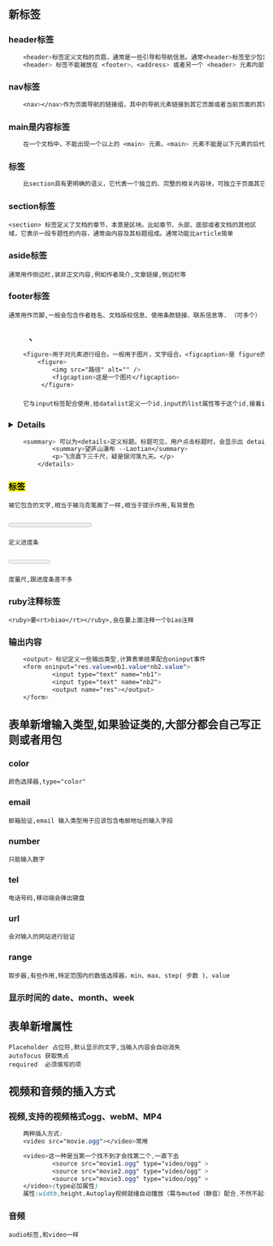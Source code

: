 ## 新标签
### header标签
```css
    <header>标签定义文档的页眉，通常是一些引导和导航信息。通常<header>标签至少包含（但不局限于）一个标题标记（<h1>-<h6>），还可以包括<hgroup>标签，还可以包括表格内容、标识、搜索表单、<nav>导航等。
    <header> 标签不能被放在 <footer>、<address> 或者另一个 <header> 元素内部，但它不局限于写在网页头部，也可以写在网页内容里面。
```
### nav标签
```css
    <nav></nav>作为页面导航的链接组，其中的导航元素链接到其它页面或者当前页面的其它部分。
```
### main是内容标签
```css
    在一个文档中，不能出现一个以上的 <main> 元素。<main> 元素不能是以下元素的后代：<article>、<aside>、<footer>、<header> 或 <nav>。它用在结构的外层
```
### <article>标签
```css
    比section具有更明确的语义，它代表一个独立的、完整的相关内容块，可独立于页面其它内容使用。例如一篇完整的论坛帖子，一篇博客文章，一个用户评论等等。一般来说，article会有标题部分（通常包含在header内），有时也会包含footer。article可以嵌套，内层的article对外层的article标签有隶属关系。例如，一篇博客的文章，可以用article显示，然后一些评论可以以article的形式嵌入其中。 通常是功能比较复杂的,有个最简单的判断方法是看这段内容脱离了所在的语境，是否还是完整的、独立的，如果是，则应该用article标签。
```
### section标签
    <section> 标签定义了文档的章节，本意是区块。比如章节、头部、底部或者文档的其他区域，它表示一段专题性的内容，通常由内容及其标题组成。通常功能比article简单
### aside标签
    通常用作侧边栏,装非正文内容,例如作者简介,文章链接,侧边栏等
### footer标签
    通常用作页脚,一般会包含作者姓名、文档版权信息、使用条款链接、联系信息等. （可多个）
### <figure>、<figcaption>
```css
    <figure>用于对元素进行组合。一般用于图片，文字组合。<figcaption>是 figure的子元素，用于对figure的内容进行说明
        <figure>
            <img src="路径" alt="" />
            <figcaption>这是一个图片</figcaption>
         </figure> 

```
### <datalist>标签
```css
    它与input标签配合使用,给datalist定义一个id,input的list属性等于这个id,接着input就有类似于select的下拉框效果,datalist里面要嵌套option标签来设置文字
```
### <details>标签
```css
    <summary> 可以为<details>定义标题。标题可见，用户点击标题时，会显示出 details中的内容。任何形式的内容都能被放在 <details> 标签里边。<details >
            <summary>望庐山瀑布 --Laotian</summary>
            <p>飞流直下三千尺，疑是银河落九天。</p>
        </details>
```
### <mark>标签
    被它包含的文字,相当于被马克笔画了一样,相当于提示作用,有背景色
### <progress max=“value” value=“当前值”></progress>
    定义进度条
### <meter>
    度量尺,跟进度条差不多
### ruby注释标签
    <ruby>嫑<rt>biao</rt></ruby>,会在嫑上面注释一个biao注释
### <output>输出内容
```css
    <output> 标记定义一些输出类型,计算表单结果配合oninput事件 
    <form oninput="res.value=nb1.value*nb2.value"> 
            <input type="text" name="nb1">
            <input type="text" name="nb2">
            <output name="res"></output>
    </form>
```

## 表单新增输入类型,如果验证类的,大部分都会自己写正则或者用包
### color
    颜色选择器,type="color"
### email
    邮箱验证,email 输入类型用于应该包含电邮地址的输入字段
### number
    只能输入数字
### tel
    电话号码,移动端会弹出键盘
### url
    会对输入的网站进行验证
### range
    取步器,有些作用,特定范围内的数值选择器，min、max、step( 步数 )、value
### 显示时间的 date、month、week
## 表单新增属性
    Placeholder 占位符,默认显示的文字,当输入内容会自动消失
    autofocus 获取焦点
    required  必须填写的项
## 视频和音频的插入方式
### 视频,支持的视频格式ogg、webM、MP4
```css
    两种插入方式:
    <video src="movie.ogg"></video>常用

    <video>这一种是当第一个找不到才会找第二个,一直下去
			<source src="movie1.ogg" type="video/ogg" >
			<source src="movie2.ogg" type="video/ogg" >
			<source src="movie3.ogg" type="video/ogg" >
	</video>(type必加属性)
    属性:width,height,Autoplay视频就绪自动播放（需与muted（静音）配合,不然不起作用兼容新版谷歌浏览器）,controls向用户显示播放控件,Poster是视频展示的封面,值是路径,Loop是循环播放,
```
### 音频
    audio标签,和video一样